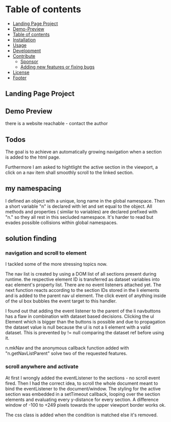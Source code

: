 # Table of contents
- [Landing Page Project](#landing-page-project)
- [Demo-Preview](#demo-preview)
- [Table of contents](#table-of-contents)
- [Installation](#installation)
- [Usage](#usage)
- [Development](#development)
- [Contribute](#contribute)
    - [Sponsor](#sponsor)
    - [Adding new features or fixing bugs](#adding-new-features-or-fixing-bugs)
- [License](#license)
- [Footer](#footer)

## Landing Page Project

## Demo Preview
there is a website reachable - contact the author
## Todos

The goal is to achieve an automatically growing navigation
when a section is added to the html page.

Furthermore I am asked to hightlight the active section 
in the viewport, a click on a nav item shall smoothly scroll to the linked section.

## my namespacing
I defined an object with a unique, long name in the global namespace.
Then a short variable "n" is declared with let and set equal to the object.
All methods and properties ( similar to variables) are declared prefixed with "n."   so they all rest in this secluded namespace.
It's harder to read but evades possible collisions within global namespaces.

## solution finding
### navigation and scroll to element

  I tackled some of the more stressing topics now. 

The nav list is created by using a DOM list of all sections present during runtime.
the respective element ID is transferred as dataset variables into eac element's property list.
There are no event listeners attached yet.
The next function reacts according to the section IDs stored in the li elements and is added to the parent nav ul element.  The click event of anything inside of the ul box bubbles the event target to this handler.

I found out that  adding the event listener to the parent of the li navbuttons
has a flaw in combination with dataset based decisions. Clicking the ul Element which is bigger than the buttons is possible and due to propagation the dataset value is null because the ul is not a li element with a valid dataset. This is prevented by != null comparing the dataset ref before using it.

n.mkNav and the anonymous callback function added with "n.getNavListParent" solve two 
of the requested features.

### scroll anywhere and activate

At first I wrongly added the eventListener to the sections  - no scroll event fired.
Then I had the correct idea, to scroll the whole document meant to bind the 
eventListener to the document/window. 
The styling for the active section was embedded in a setTimeout callback,
looping over the section elements and evaluating every y-distance for every section.
A difference window of -100 to +249 pixels towards the upper viewport border works ok.

The css class is added when the condition is matched else it's removed.





